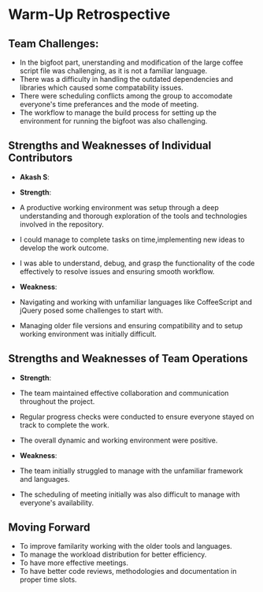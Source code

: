 # Warm-Up Retrospective

## Team Challenges:
- In the bigfoot part, unerstanding and modification of the large coffee script file was challenging, as it is not a familiar language.
- There was a difficulty in handling the outdated dependencies and libraries which caused some compatability issues.
- There were scheduling conflicts among the group to accomodate everyone's time preferances and the mode of meeting.
- The workflow to manage the build process for setting up the environment for running the bigfoot was also challenging.

## Strengths and Weaknesses of Individual Contributors

 - **Akash S**:
  - **Strength**: 
   - A productive working environment was setup through a deep understanding and thorough exploration of the tools and technologies involved in the repository.
   - I could manage to complete tasks on time,implementing new ideas to develop the work outcome.
   - I was able to understand, debug, and grasp the functionality of the code effectively to resolve issues and ensuring smooth workflow.

 - **Weakness**:
  - Navigating and working with unfamiliar languages like CoffeeScript and jQuery posed some challenges to start with.
  - Managing older file versions and ensuring compatibility and to setup working environment was initially difficult. 



## Strengths and Weaknesses of Team Operations

- **Strength**: 
 - The team maintained effective collaboration and communication throughout the project.
 - Regular progress checks were conducted to ensure everyone stayed on track to complete the work.
 - The overall dynamic and working environment were positive.

- **Weakness**:
 - The team initially struggled to manage with the unfamiliar framework and languages.
 - The scheduling of meeting initially was also difficult to manage with everyone's availability.  


## Moving Forward

- To improve familarity working with the older tools and languages.
- To manage the workload distribution for better efficiency.
- To have more effective meetings.
- To have better code reviews, methodologies and documentation in proper time slots. 
  


